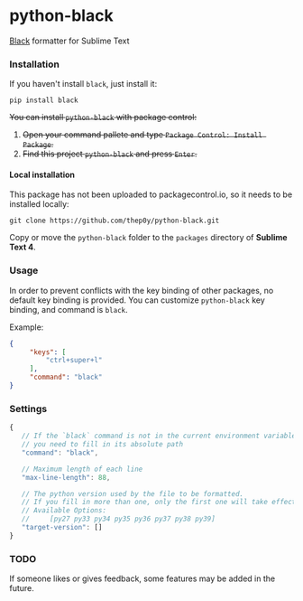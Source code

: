 # python-black
[Black](https://github.com/psf/black) formatter for  Sublime Text

### Installation

If you haven't install `black`, just install it:

```shell
pip install black
```

~~You can install `python-black` with package control:~~

1. ~~Open your command pallete and type `Package Control: Install Package`.~~
2. ~~Find this project `python-black` and press `Enter`.~~

#### Local installation

This package has not been uploaded to packagecontrol.io, so it needs to be installed locally:

```shell
git clone https://github.com/thep0y/python-black.git
```

Copy or move the `python-black` folder to the `packages` directory of **Sublime Text 4**.

### Usage

In order to prevent conflicts with the key binding of other packages, no default key binding is provided.
You can customize `python-black` key binding, and command is `black`.

Example:

```json
{
     "keys": [
         "ctrl+super+l"
     ],
     "command": "black"
}
```

### Settings

```js
{
   // If the `black` command is not in the current environment variable, 
   // you need to fill in its absolute path
   "command": "black",

   // Maximum length of each line
   "max-line-length": 88,

   // The python version used by the file to be formatted.
   // If you fill in more than one, only the first one will take effect.
   // Available Options:
   //     [py27 py33 py34 py35 py36 py37 py38 py39]
   "target-version": []
}
```

### TODO

If someone likes or gives feedback, some features may be added in the future.

